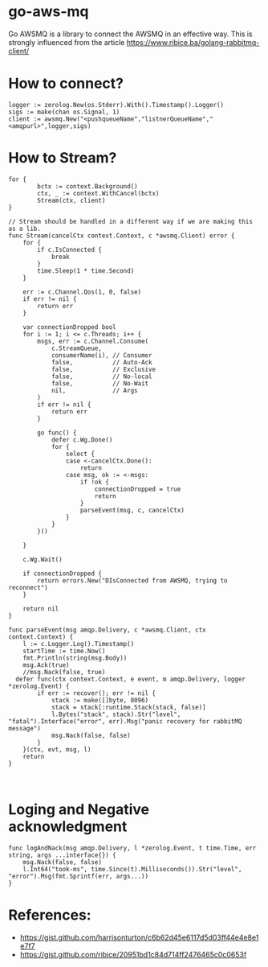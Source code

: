 # go-aws-mq
Go AWSMQ is a library to connect the AWSMQ in an effective way. This is strongly influenced from the article https://www.ribice.ba/golang-rabbitmq-client/

# How to connect?

```
logger := zerolog.New(os.Stderr).With().Timestamp().Logger()
sigs := make(chan os.Signal, 1)
client := awsmq.New("<pushqueueName","listnerQueueName","<amqpurl>",logger,sigs)
```

# How to Stream?

```
for {
		bctx := context.Background()
		ctx, _ := context.WithCancel(bctx)
		Stream(ctx, client)
}
  
// Stream should be handled in a different way if we are making this as a lib.
func Stream(cancelCtx context.Context, c *awsmq.Client) error {
	for {
		if c.IsConnected {
			break
		}
		time.Sleep(1 * time.Second)
	}

	err := c.Channel.Qos(1, 0, false)
	if err != nil {
		return err
	}

	var connectionDropped bool
	for i := 1; i <= c.Threads; i++ {
		msgs, err := c.Channel.Consume(
			c.StreamQueue,
			consumerName(i), // Consumer
			false,           // Auto-Ack
			false,           // Exclusive
			false,           // No-local
			false,           // No-Wait
			nil,             // Args
		)
		if err != nil {
			return err
		}

		go func() {
			defer c.Wg.Done()
			for {
				select {
				case <-cancelCtx.Done():
					return
				case msg, ok := <-msgs:
					if !ok {
						connectionDropped = true
						return
					}
					parseEvent(msg, c, cancelCtx)
				}
			}
		}()

	}

	c.Wg.Wait()

	if connectionDropped {
		return errors.New("DIsConnected from AWSMQ, trying to reconnect")
	}

	return nil
}

func parseEvent(msg amqp.Delivery, c *awsmq.Client, ctx context.Context) {
	l := c.Logger.Log().Timestamp()
	startTime := time.Now()
	fmt.Println(string(msg.Body))
	msg.Ack(true)
	//msg.Nack(false, true)
  defer func(ctx context.Context, e event, m amqp.Delivery, logger *zerolog.Event) {
		if err := recover(); err != nil {
			stack := make([]byte, 8096)
			stack = stack[:runtime.Stack(stack, false)]
			l.Bytes("stack", stack).Str("level", "fatal").Interface("error", err).Msg("panic recovery for rabbitMQ message")
			msg.Nack(false, false)
		}
	}(ctx, evt, msg, l)  
	return  
}  
  
  
```

# Loging and Negative acknowledgment
```
func logAndNack(msg amqp.Delivery, l *zerolog.Event, t time.Time, err string, args ...interface{}) {
	msg.Nack(false, false)
	l.Int64("took-ms", time.Since(t).Milliseconds()).Str("level", "error").Msg(fmt.Sprintf(err, args...))
}
```
# References: 
- https://gist.github.com/harrisonturton/c6b62d45e6117d5d03ff44e4e8e1e7f7
- https://gist.github.com/ribice/20951bd1c84d714ff2476465c0c0653f

